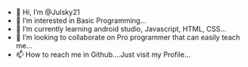 - 👋 Hi, I’m @Julsky21
- 👀 I’m interested in Basic Programming...
- 🌱 I’m currently learning android studio, Javascript, HTML, CSS...
- 💞️ I’m looking to collaborate on Pro programmer that can easily teach me...
- 📫 How to reach me in Github....Just visit my Profile...

<!---
Julsky21/Julsky21 is a ✨ special ✨ repository because its `README.md` (this file) appears on your GitHub profile.
You can click the Preview link to take a look at your changes.
--->
